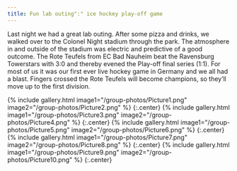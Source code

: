 ```yaml
---
title: Fun lab outing":" ice hockey play-off game
---
```



Last night we had a great lab outing. After some pizza and drinks, we walked over to the Colonel Night stadium through the park. The atmosphere in and outside of the stadium was electric and predictive of a good outcome. The Rote Teufels from EC Bad Nauheim beat the Ravensburg Towerstars with 3:0 and thereby evened the Play-off final series (1:1). For most of us it was our first ever live hockey game in Germany and we all had a blast. Fingers crossed the Rote Teufels will become champions, so they’ll move up to the first division. 

{% include gallery.html  image1="/group-photos/Picture1.png"  image2="/group-photos/Picture2.png" %} {:.center}
{% include gallery.html  image1="/group-photos/Picture3.png"  image2="/group-photos/Picture4.png" %} {:.center}
{% include gallery.html  image1="/group-photos/Picture5.png"  image2="/group-photos/Picture6.png" %} {:.center}
{% include gallery.html  image1="/group-photos/Picture7.png"  image2="/group-photos/Picture8.png" %} {:.center}
{% include gallery.html  image1="/group-photos/Picture9.png"  image2="/group-photos/Picture10.png" %} {:.center}

